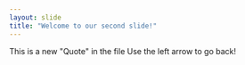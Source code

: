 ```yaml
---
layout: slide
title: "Welcome to our second slide!"
---
```

This is a new "Quote" in the file
Use the left arrow to go back!
